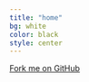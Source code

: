 ```yaml
---
title: "home"
bg: white
color: black
style: center
---
```


<span class="fa-stack subtlecircle" style="font-size:100px; background:rgba(255,166,0,0.1)">
  <i class="fa fa-circle fa-stack-2x text-white"></i>
  <i class="fa fa-music fa-stack-1x text-purple"></i>
</span>


<span id="forkongithub">
  <a href="{{ site.source_link }}" class="bg-blue">
    Fork me on GitHub
  </a>
</span>
